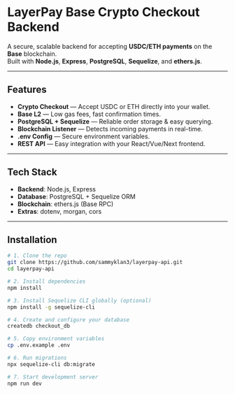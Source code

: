 # LayerPay Base Crypto Checkout Backend

A secure, scalable backend for accepting **USDC/ETH payments** on the **Base** blockchain.  
Built with **Node.js**, **Express**, **PostgreSQL**, **Sequelize**, and **ethers.js**.

---

## Features
- **Crypto Checkout** — Accept USDC or ETH directly into your wallet.
- **Base L2** — Low gas fees, fast confirmation times.
- **PostgreSQL + Sequelize** — Reliable order storage & easy querying.
- **Blockchain Listener** — Detects incoming payments in real-time.
- **.env Config** — Secure environment variables.
- **REST API** — Easy integration with your React/Vue/Next frontend.

---

## Tech Stack
- **Backend**: Node.js, Express
- **Database**: PostgreSQL + Sequelize ORM
- **Blockchain**: ethers.js (Base RPC)
- **Extras**: dotenv, morgan, cors

---

## Installation

```bash
# 1. Clone the repo
git clone https://github.com/sammyklan3/layerpay-api.git
cd layerpay-api

# 2. Install dependencies
npm install

# 3. Install Sequelize CLI globally (optional)
npm install -g sequelize-cli

# 4. Create and configure your database
createdb checkout_db

# 5. Copy environment variables
cp .env.example .env

# 6. Run migrations
npx sequelize-cli db:migrate

# 7. Start development server
npm run dev
